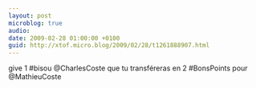 ```yaml
---
layout: post
microblog: true
audio: 
date: 2009-02-28 01:00:00 +0100
guid: http://xtof.micro.blog/2009/02/28/t1261888907.html
---
```

give 1 #bisou @CharlesCoste que tu transféreras en 2 #BonsPoints pour @MathieuCoste
